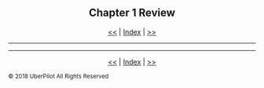 <!-- Header -->
<h2 align='center'>Chapter 1 Review</h2>
<p align='center'><a href='./packages.md'><<</a> | <a href='../readme.md'>Index</a> | <a href='./helloworld.md'>>></a>

---

<!-- Content -->



<!-- Footer -->

---

<p align='center'><a href='./packages.md'><<</a> | <a href='../readme.md'>Index</a> | <a href='./helloworld.md'>>></a>

<sub>© 2018 UberPilot All Rights Reserved</sub>
